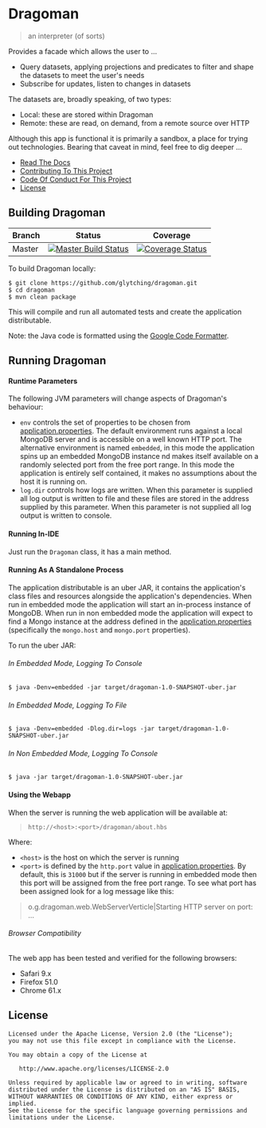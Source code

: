 Dragoman
======

> an interpreter (of sorts)

Provides a facade which allows the user to ...

* Query datasets, applying projections and predicates to filter and shape the datasets to meet the user's needs
* Subscribe for updates, listen to changes in datasets

The datasets are, broadly speaking, of two types:

* Local: these are stored within Dragoman
* Remote: these are read, on demand, from a remote source over HTTP 

Although this app is functional it is primarily a sandbox, a place for trying out technologies. Bearing that caveat in mind, feel free to dig deeper ...
 
* [Read The Docs](https://glytching.github.io/dragoman/)
* [Contributing To This Project](.github/CONTRIBUTING.md)
* [Code Of Conduct For This Project](.github/CODE_OF_CONDUCT.md)
* [License](LICENSE)

Building Dragoman
-------

| Branch  | Status | Coverage |
| --------| ------ | -------- |
| Master  | [![Master Build Status](https://travis-ci.org/glytching/dragoman.svg?branch=master)](https://travis-ci.org/glytching/dragoman)  | [![Coverage Status](https://coveralls.io/repos/github/glytching/dragoman/badge.svg?branch=master)](https://coveralls.io/github/glytching/dragoman?branch=master) |

To build Dragoman locally:

```
$ git clone https://github.com/glytching/dragoman.git
$ cd dragoman
$ mvn clean package
```

This will compile and run all automated tests and create the application distributable. 

Note: the Java code is formatted using the [Google Code Formatter](https://github.com/google/google-java-format).

Running Dragoman
-------
 
#### Runtime Parameters

The following JVM parameters will change aspects of Dragoman's behaviour:

* `env` controls the set of properties to be chosen from [application.properties](src/main/resources/application.properties). The default environment runs against a local MongoDB server and is accessible on a well known HTTP port. The alternative environment is named `embedded`, in this mode the application spins up an embedded MongoDB instance nd makes itself available on a randomly selected port from the free port range. In this mode the application is entirely self contained, it makes no assumptions about the host it is running on.
* `log.dir` controls how logs are written. When this parameter is supplied all log output is written to file and these files are stored in the address supplied by this parameter. When this parameter is not supplied all log output is written to console.

#### Running In-IDE

Just run the `Dragoman` class, it has a main method.

#### Running As A Standalone Process

The application distributable is an uber JAR, it contains the application's class files and resources alongside the application's dependencies. When run in embedded mode the application will start an in-process instance of MongoDB. When run in non embedded mode the application will expect to find a Mongo instance at the address defined in the [application.properties](src/main/resources/application.properties) (specifically the `mongo.host` and `mongo.port` properties).

To run the uber JAR:

###### In Embedded Mode, Logging To Console

```
$ java -Denv=embedded -jar target/dragoman-1.0-SNAPSHOT-uber.jar
```

###### In Embedded Mode, Logging To File

```
$ java -Denv=embedded -Dlog.dir=logs -jar target/dragoman-1.0-SNAPSHOT-uber.jar
```

###### In Non Embedded Mode, Logging To Console

```
$ java -jar target/dragoman-1.0-SNAPSHOT-uber.jar
```

#### Using the Webapp

When the server is running the web application will be available at:

> `http://<host>:<port>/dragoman/about.hbs`

Where:

* `<host>` is the host on which the server is running
* `<port>` is defined by the `http.port` value in [application.properties](src/main/resources/application.properties). By default, this is `31000` but if the server is running in embedded mode then this port will be assigned from the free port range. To see what port has been assigned look for a log message like this:

> o.g.dragoman.web.WebServerVerticle|Starting HTTP server on port: ... 

###### Browser Compatibility

The web app has been tested and verified for the following browsers:

* Safari 9.x
* Firefox 51.0
* Chrome 61.x

License
-------

    Licensed under the Apache License, Version 2.0 (the "License");
    you may not use this file except in compliance with the License.
    
    You may obtain a copy of the License at

       http://www.apache.org/licenses/LICENSE-2.0

    Unless required by applicable law or agreed to in writing, software
    distributed under the License is distributed on an "AS IS" BASIS,
    WITHOUT WARRANTIES OR CONDITIONS OF ANY KIND, either express or implied.
    See the License for the specific language governing permissions and
    limitations under the License.
